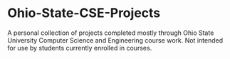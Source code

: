 # Ohio-State-CSE-Projects
A personal collection of projects completed mostly through Ohio State University Computer Science and Engineering course work. Not intended for use by students currently enrolled in courses. 
